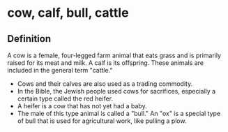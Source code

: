 # cow, calf, bull, cattle

## Definition

A cow is a female, four-legged farm animal that eats grass and is primarily raised for its meat and milk. A calf is its offspring. These animals are included in the general term "cattle."

* Cows and their calves are also used as a trading commodity.
* In the Bible, the Jewish people used cows for sacrifices, especially a certain type called the red heifer.
* A heifer is a cow that has not yet had a baby.
* The male of this type animal is called a "bull." An "ox" is a special type of bull that is used for agricultural work, like pulling a plow.
